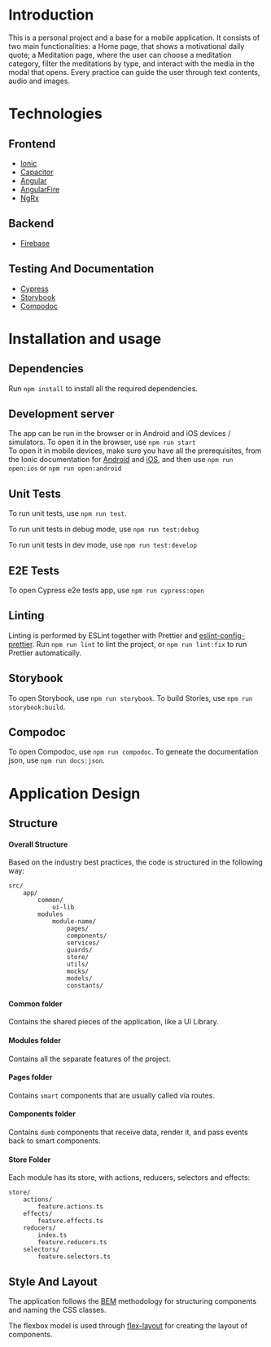 # Introduction

This is a personal project and a base for a mobile application. It consists of two main functionalities: a Home page, that shows a motivational daily quote; a Meditation page, where the user can choose a meditation category, filter the meditations by type, and interact with the media in the modal that opens. Every practice can guide the user through text contents, audio and images.

# Technologies

## Frontend

- [Ionic](https://ionicframework.com/)
- [Capacitor](https://capacitorjs.com/)
- [Angular](https://angular.io/)
- [AngularFire](https://github.com/angular/angularfire)
- [NgRx](https://ngrx.io/)

## Backend

- [Firebase](https://firebase.google.com/)

## Testing And Documentation

- [Cypress](https://www.cypress.io/)
- [Storybook](https://storybook.js.org/)
- [Compodoc](https://compodoc.app/)

# Installation and usage

## Dependencies

Run `npm install` to install all the required dependencies.

## Development server

The app can be run in the browser or in Android and iOS devices / simulators. To open it in the browser, use `npm run start`<br>
To open it in mobile devices, make sure you have all the prerequisites, from the Ionic documentation for [Android](https://ionicframework.com/docs/developing/android) and [iOS](https://ionicframework.com/docs/developing/ios), and then use `npm run open:ios` or `npm run open:android`

## Unit Tests

To run unit tests, use `npm run test`.

To run unit tests in debug mode, use `npm run test:debug`

To run unit tests in dev mode, use `npm run test:develop`

## E2E Tests

To open Cypress e2e tests app, use `npm run cypress:open`

## Linting

Linting is performed by ESLint together with Prettier and [eslint-config-prettier](https://github.com/prettier/eslint-config-prettier).
Run `npm run lint` to lint the project, or `npm run lint:fix` to run Prettier automatically.

## Storybook

To open Storybook, use `npm run storybook`.
To build Stories, use `npm run storybook:build`.

## Compodoc

To open Compodoc, use `npm run compodoc`.
To geneate the documentation json, use `npm run docs:json`.

# Application Design

## Structure

#### Overall Structure

Based on the industry best practices, the code is structured in the following way:

```
src/
    app/
        common/
            ui-lib
        modules
            module-name/
                pages/
                components/
                services/
                guards/
                store/
                utils/
                mocks/
                models/
                constants/
```

#### Common folder

Contains the shared pieces of the application, like a UI Library.

#### Modules folder

Contains all the separate features of the project.

#### Pages folder

Contains `smart` components that are usually called via routes.

#### Components folder

Contains `dumb` components that receive data, render it, and pass events back to smart
components.

#### Store Folder

Each module has its store, with actions, reducers, selectors and effects:

```
store/
    actions/
        feature.actions.ts
    effects/
        feature.effects.ts
    reducers/
        index.ts
        feature.reducers.ts
    selectors/
        feature.selectors.ts
```

## Style And Layout

The application follows the [BEM](http://getbem.com/introduction/) methodology for structuring
components and naming the CSS classes.

The flexbox model is used through [flex-layout](https://github.com/angular/flex-layout)
for creating the layout of components.
